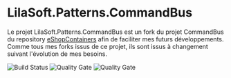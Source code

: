 # LilaSoft.Patterns.CommandBus

Le projet LilaSoft.Patterns.CommandBus est un fork du projet CommandBus du repository [eShopContainers](https://github.com/dotnet-architecture/eShopOnContainers) afin de faciliter mes futurs développements. Comme tous mes forks issus de ce projet, ils sont issus à changement suivant l'évolution de mes besoins. 

![Build Status](https://beowulf59000.visualstudio.com/_apis/public/build/definitions/5ccea163-ef6a-4855-b64c-32d9a30bac4f/11/badge) ![Quality Gate](https://sonarcloud.io/api/project_badges/measure?project=LilaSoft.Patterns.CommandBus&metric=alert_status) ![Quality Gate](https://sonarcloud.io/api/project_badges/measure?project=LilaSoft.Patterns.CommandBus&metric=sqale_index)
